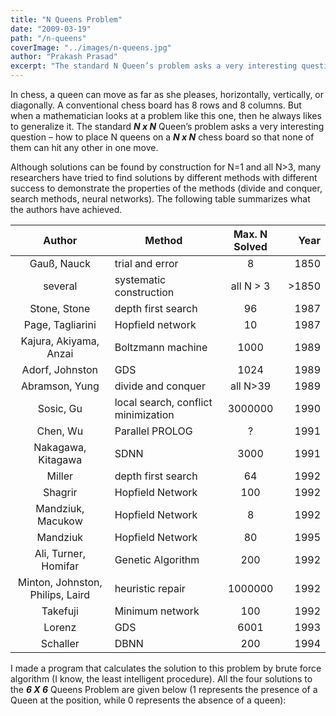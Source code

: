 ```yaml
---
title: "N Queens Problem"
date: "2009-03-19"
path: "/n-queens"
coverImage: "../images/n-queens.jpg"
author: "Prakash Prasad"
excerpt: "The standard N Queen’s problem asks a very interesting question – how to place N queens on an N x N chess board so that none of them can hit any other in one move."
---
```


In chess, a queen can move as far as she pleases, horizontally, vertically, or diagonally. A conventional chess board has 8 rows and 8 columns. But when a mathematician looks at a problem like this one, then he always likes to generalize it. The standard ***N x N*** Queen’s problem asks a very interesting question – how to place N queens on a ***N x N*** chess board so that none of them can hit any other in one move.

Although solutions can be found by construction for N=1 and all N>3, many researchers have tried to find solutions by different methods with different success to demonstrate the properties of the methods (divide and conquer, search methods, neural networks). The following table summarizes what the authors have achieved.

| Author | Method | Max. N Solved | Year |
| :---: | --- | :---: | ---: |
| Gauß, Nauck | trial and error | 8 | 1850 |
| several | systematic construction | all N > 3 | >1850 |
| Stone, Stone | depth first search | 96 | 1987 |
| Page, Tagliarini | Hopfield network | 10 | 1987 |
| Kajura, Akiyama, Anzai | Boltzmann machine | 1000 | 1989 |
| Adorf, Johnston | GDS | 1024 | 1989 |
| Abramson, Yung | divide and conquer | all N>39 | 1989 |
| Sosic, Gu | local search, conflict minimization | 3000000 | 1990 |
| Chen, Wu | Parallel PROLOG | ? | 1991 |
| Nakagawa, Kitagawa | SDNN | 3000 | 1991 |
| Miller | depth first search | 64 | 1992 |
| Shagrir | Hopfield Network | 100 | 1992 |
| Mandziuk, Macukow | Hopfield Network | 8 | 1992 |
| Mandziuk | Hopfield Network | 80 | 1995 |
| Ali, Turner, Homifar | Genetic Algorithm | 200 | 1992 |
| Minton, Johnston, Philips, Laird | heuristic repair | 1000000 | 1992 |
| Takefuji | Minimum network | 100 | 1992 |
| Lorenz | GDS | 6001 | 1993 |
| Schaller | DBNN | 200 | 1994 |

I made a program that calculates the solution to this problem by brute force algorithm (I know, the least intelligent procedure). All the four solutions to the ***6 X 6*** Queens Problem are given below (1 represents the presence of a Queen at the position, while 0 represents the absence of a queen):
